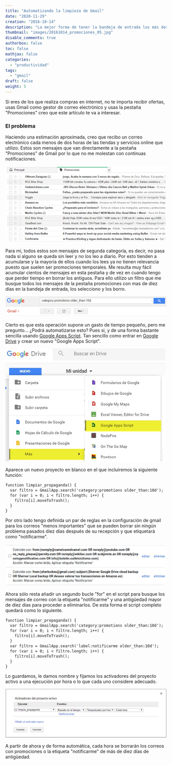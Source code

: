 ```yaml
---
title: "Automatizando la limpieza de Gmail"
date: "2020-11-29"
creation: "2016-10-14"
description: "La mejor forma de tener la bandeja de entrada los más despejada posible es dedicarle un tiempo o automatizar la limpieza.  Así lo hago en Gmail"
thumbnail: "images/20161014_promociones_05.jpg"
disable_comments: true
authorbox: false
toc: false
mathjax: false
categories:
  - "productividad"
tags:
  - "gmail"
draft: false
weight: 5
---
```

Si eres de los que realiza compras en internet, no te importa recibir ofertas, usas Gmail como gestor de correo electrónico y usas la pestaña "Promociones" creo que este artículo te va a interesar.

<!--more-->

### El problema

Haciendo una estimación aproximada, creo que recibo un correo electrónico cada menos de dos horas de las tiendas y servicios online que utilizo. Estos son mensajes que van directamente a la pestaña "Promociones" de Gmail por lo que no me molestan con continuas notificaciones.

![imagen][1]

Para mi, todos estos son mensajes de segunda categoría, es decir, no pasa nada si alguno se queda sin leer y no los leo a diario. Por esto tienden a acumularse y la mayoría de ellos cuando los lees ya no tienen relevancia puesto que suelen ser promociones temporales. Me resulta muy fácil acumular cientos de mensajes en esta pestaña y de vez en cuando tengo que perder tiempo en borrar los antiguos. Para ello utilizo un filtro que me busque todos los mensajes de la pestaña promociones con mas de diez días en la bandeja de entrada, los selecciono y los borro.

![imagen][2]

Cierto es que esta operación supone un gasto de tiempo pequeño, pero me pregunto... ¿Podrá automatizarse esto? Pues si, y de una forma bastante sencilla usando [Google Apps Script][11]. Tan sencillo como entrar en [Google Drive][12] y crear un nuevo "Google Apps Script".

![imagen][3]

Aparece un nuevo proyecto en blanco en el que incluiremos la siguiente función:

```
function limpiar_propaganda() {
  var filtro = GmailApp.search('category:promotions older_than:10d');
  for (var i = 0; i < filtro.length; i++) {
    filtro[i].moveToTrash();
  }
}
```

Por otro lado tengo definida un par de reglas en la configuración de gmail para los correos "menos importantes" que se pueden borrar sin ningún problema pasados diez días después de su recepción y que etiquetará como "notificarme".

![imagen-06]

Ahora sólo resta añadir un segundo bucle "for" en el script para busque los mensajes de correo con la etiqueta "notificarme" y una antigüedad mayor de diez días para proceder a eliminarlos.  De esta forma el script completo quedará como lo siguiente.

```
function limpiar_propaganda() {
  var filtro = GmailApp.search('category:promotions older_than:10d');
  for (var i = 0; i < filtro.length; i++) {
    filtro[i].moveToTrash();
  }
  var filtro = GmailApp.search('label:notificarme older_than:10d');
  for (var i = 0; i < filtro.length; i++) {
    filtro[i].moveToTrash();
  }
}
```

Lo guardamos, le damos nombre y fijamos los activadores del proyecto activo a una ejecución por hora o lo que cada uno considere adecuado.

![imagen][4]

A partir de ahora y de forma automática, cada hora se borrarán los correos con promociones o la etiqueta "notificarme" de más de diez días de antigüedad.

[1]: /images/20161014_promociones_01.jpg
[2]: /images/20161014_promociones_02.jpg
[3]: /images/20161014_promociones_03.jpg
[4]: /images/20161014_promociones_04.jpg
[imagen-06]: /images/20161014_promociones_06.jpg

[11]: https://www.google.com/script/start/
[12]: https://drive.google.com/drive/u/0/my-drive
